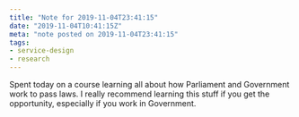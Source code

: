 ```yaml
---
title: "Note for 2019-11-04T23:41:15"
date: "2019-11-04T10:41:15Z"
meta: "note posted on 2019-11-04T23:41:15"
tags:
- service-design
- research
---
```

Spent today on a course learning all about how Parliament and Government work to pass laws. I really recommend learning this stuff if you get the opportunity, especially if you work in Government.
